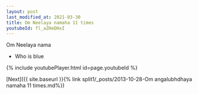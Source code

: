 ```yaml
---
layout: post
last_modified_at: 2021-03-30
title: Om Neelaya namaha 11 times
youtubeId: fl_aZHeDHxI
---
```

 
 
Om Neelaya nama 
 
 -  Who is blue 
 
  
 
  
 
 
 
 
 
 


{% include youtubePlayer.html id=page.youtubeId %}
 
[Next]({{ site.baseurl }}{% link  split1/_posts/2013-10-28-Om angalubhdhaya namaha 11 times.md%})
 
